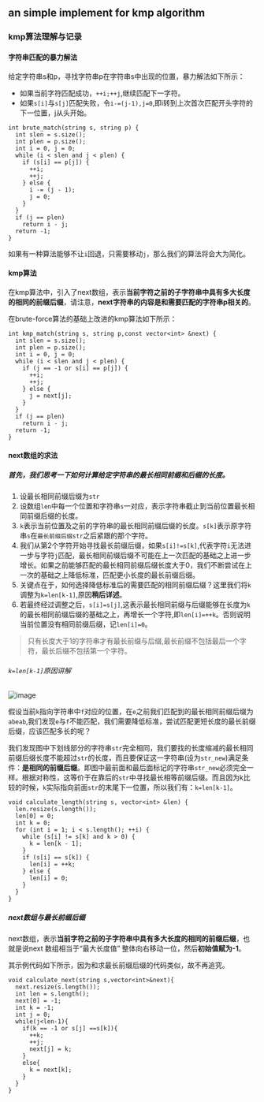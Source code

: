 ## an simple implement for kmp algorithm

###  kmp算法理解与记录

#### 字符串匹配的暴力解法

给定字符串s和p，寻找字符串p在字符串s中出现的位置，暴力解法如下所示：

* 如果当前字符匹配成功，```++i;++j```,继续匹配下一字符。
* 如果```s[i]```与```s[j]```匹配失败，令```i-=(j-1),j=0```,即i转到上次首次匹配开头字符的下一位置，j从头开始。
```
int brute_match(string s, string p) {
  int slen = s.size();
  int plen = p.size();
  int i = 0, j = 0;
  while (i < slen and j < plen) {
    if (s[i] == p[j]) {
      ++i;
      ++j;
    } else {
      i -= (j - 1);
      j = 0;
    }
  }
  if (j == plen)
    return i - j;
  return -1;
}
```

如果有一种算法能够不让```i```回退，只需要移动```j```，那么我们的算法将会大为简化。

#### kmp算法

在kmp算法中，引入了next数组，表示**当前字符之前的子字符串中具有多大长度的相同的前缀后缀**，请注意，**next字符串的内容是和需要匹配的字符串p相关的**。

在brute-force算法的基础上改进的kmp算法如下所示：

```
int kmp_match(string s, string p,const vector<int> &next) {
  int slen = s.size();
  int plen = p.size();
  int i = 0, j = 0;
  while (i < slen and j < plen) {
    if (j == -1 or s[i] == p[j]) {
      ++i;
      ++j;
    } else {
      j = next[j];
    }
  }
  if (j == plen)
    return i - j;
  return -1;
}
```

#### next数组的求法
##### 首先，我们思考一下如何计算给定字符串的最长相同前缀和后缀的长度。

1. 设最长相同前缀后缀为```str```
2. 设数组```len```中每一个位置和字符串```s```一对应，表示字符串截止到当前位置最长相同前缀后缀的长度。
3.  ```k```表示当前位置及之前的字符串的最长相同前缀后缀的长度。```s[k]```表示原字符串```s```在```最长前缀后缀str```之后紧跟的那个字符。
4.  我们从第2个字符开始寻找最长前缀后缀，如果```s[i]!=s[k]```,代表字符```i```无法进一步与字符```j```匹配，最长相同前缀后缀不可能在上一次匹配的基础之上进一步增长。如果之前能够匹配的最长相同前缀后缀长度大于0，我们不断尝试在上一次的基础之上降低标准，匹配更小长度的最长前缀后缀。
5.  关键点在于，如何选择降低标准后的需要匹配的相同前缀后缀？这里我们将```k```调整为```k=len[k-1]```,原因**稍后详述**。
6.  若最终经过调整之后，```s[i]=s[j]```,这表示最长相同前缀与后缀能够在长度为```k```的最长相同前缀后缀的基础之上，再增长一个字符,即```len[i]=++k```。否则说明当前位置没有相同前缀后缀，记```len[i]=0```。

>只有长度大于1的字符串才有最长前缀与后缀,最长前缀不包括最后一个字符，最长后缀不包括第一个字符。

###### ```k=len[k-1]```原因讲解

![image](http://images2015.cnblogs.com/blog/689069/201611/689069-20161122192309034-1288728777.jpg)


假设当前```k```指向字符串中```f```对应的位置，在```e```之前我们匹配到的最长相同前缀后缀为```abeab```,我们发现```e```与```f```不能匹配，我们需要降低标准，尝试匹配更短长度的最长前缀后缀，应该匹配多长的呢？

我们发现图中下划线部分的字符串```str```完全相同，我们要找的长度缩减的最长相同前缀后缀长度不能超过```str```的长度，而且要保证这一字符串(设为```str_new```)满足条件：**是相同的前缀后缀**。即图中最前面和最后面标记的字符串```str_new```必须完全一样。根据对称性，这等价于在靠后的```str```中寻找最长相等前缀后缀。而且因为k比较的时候，```k```实际指向前面```str```的末尾下一位置，所以我们有：```k=len[k-1]```。

```
void calculate_length(string s, vector<int> &len) {
  len.resize(s.length());
  len[0] = 0;
  int k = 0;
  for (int i = 1; i < s.length(); ++i) {
    while (s[i] != s[k] and k > 0) {
      k = len[k - 1];
    }
    if (s[i] == s[k]) {
      len[i] = ++k;
    } else {
      len[i] = 0;
    }
  }
}
```

##### next数组与最长前缀后缀

next数组，表示**当前字符之前的子字符串中具有多大长度的相同的前缀后缀**，也就是说next 数组相当于“最大长度值” 整体向右移动一位，然后**初始值赋为-1**。

其示例代码如下所示，因为和求最长前缀后缀的代码类似，故不再追究。

```
void calculate_next(string s,vector<int>&next){
  next.resize(s.length());
  int len = s.length();
  next[0] = -1;
  int k = -1;
  int j = 0;
  while(j<len-1){
    if(k == -1 or s[j] ==s[k]){
      ++k;
      ++j;
      next[j] = k;
    }
    else{
      k = next[k];
    }
  }
}
```
